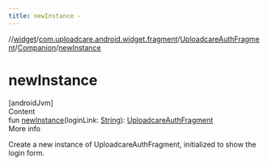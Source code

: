 ```yaml
---
title: newInstance -
---
```

//[widget](../../../index.md)/[com.uploadcare.android.widget.fragment](../../index.md)/[UploadcareAuthFragment](../index.md)/[Companion](index.md)/[newInstance](new-instance.md)



# newInstance  
[androidJvm]  
Content  
fun [newInstance](new-instance.md)(loginLink: [String](https://kotlinlang.org/api/latest/jvm/stdlib/kotlin/-string/index.html)): [UploadcareAuthFragment](../index.md)  
More info  


Create a new instance of UploadcareAuthFragment, initialized to show the login form.

  



